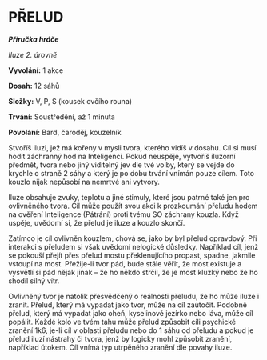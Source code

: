 # PŘELUD

***Příručka hráče***

*Iluze 2. úrovně*

**Vyvolání:** 1 akce

**Dosah:** 12 sáhů

**Složky:** V, P, S (kousek ovčího rouna)

**Trvání:** Soustředění, až 1 minuta

**Povolání:** Bard, čaroděj, kouzelník

Stvoříš iluzi, jež má kořeny v mysli tvora, kterého vidíš v dosahu. Cíl si musí hodit záchranný hod na Inteligenci. Pokud neuspěje, vytvoříš iluzorní předmět, tvora nebo jiný viditelný jev dle tvé volby, který se vejde do krychle o straně 2 sáhy a který je po dobu trvání vnímán pouze cílem. Toto kouzlo nijak nepůsobí na nemrtvé ani vytvory. 

Iluze obsahuje zvuky, teplotu a jiné stimuly, které jsou patrné také jen pro ovlivněného tvora. Cíl může použít svou akci k prozkoumání přeludu hodem na ověření Inteligence (Pátrání) proti tvému SO záchrany kouzla. Když uspěje, uvědomí si, že přelud je iluze a kouzlo skončí.

Zatímco je cíl ovlivněn kouzlem, chová se, jako by byl přelud opravdový. Při interakci s přeludem si však uvědomí nelogické důsledky. Například cíl, jenž se pokouší přejít přes přelud mostu překlenujícího propast, spadne, jakmile vstoupí na most. Přežije-li tvor pád, bude stále věřit, že most existuje a vysvětlí si pád nějak jinak – že ho někdo strčil, že je most kluzký nebo že ho shodil silný vítr. 

Ovlivněný tvor je natolik přesvědčený o reálnosti přeludu, že ho může iluze i zranit. Přelud, který má vypadat jako tvor, může na cíl zaútočit. Podobně přelud, který má vypadat jako oheň, kyselinové jezírko nebo láva, může cíl popálit. Každé kolo ve tvém tahu může přelud způsobit cíli psychické zranění 1k6, je-li cíl v oblasti přeludu nebo do 1 sáhu od přeludu a pokud je přelud iluzí nástrahy či tvora, jenž by logicky mohl způsobit zranění, například útokem. Cíl vnímá typ utrpěného zranění dle povahy iluze.